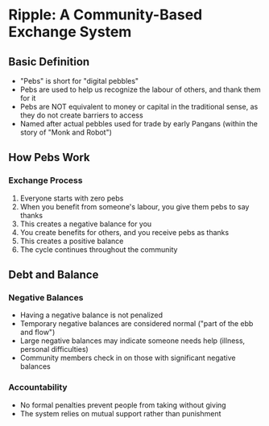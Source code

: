 # Ripple: A Community-Based Exchange System

## Basic Definition
- "Pebs" is short for "digital pebbles"
- Pebs are used to help us recognize the labour of others, and thank them for it
- Pebs are NOT equivalent to money or capital in the traditional sense, as they do not create barriers to access
- Named after actual pebbles used for trade by early Pangans (within the story of "Monk and Robot")

## How Pebs Work

### Exchange Process
1. Everyone starts with zero pebs
2. When you benefit from someone's labour, you give them pebs to say thanks
3. This creates a negative balance for you
4. You create benefits for others, and you receive pebs as thanks
5. This creates a positive balance
6. The cycle continues throughout the community

## Debt and Balance

### Negative Balances
- Having a negative balance is not penalized
- Temporary negative balances are considered normal ("part of the ebb and flow")
- Large negative balances may indicate someone needs help (illness, personal difficulties)
- Community members check in on those with significant negative balances

### Accountability
- No formal penalties prevent people from taking without giving
- The system relies on mutual support rather than punishment
